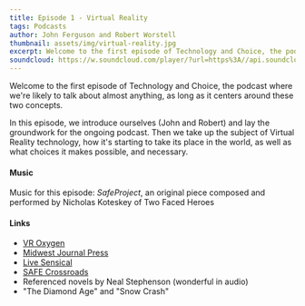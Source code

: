 ```yaml
---
title: Episode 1 - Virtual Reality
tags: Podcasts
author: John Ferguson and Robert Worstell
thumbnail: assets/img/virtual-reality.jpg
excerpt: Welcome to the first episode of Technology and Choice, the podcast where we're likely to talk about almost anything, as long as it centers around these two concepts.
soundcloud: https://w.soundcloud.com/player/?url=https%3A//api.soundcloud.com/tracks/256036073
---
```


Welcome to the first episode of Technology and Choice, the podcast where we're likely to talk about almost anything, as long as it centers around these two concepts.

In this episode, we introduce ourselves (John and Robert) and lay the groundwork for the ongoing podcast. Then we take up the subject of Virtual Reality technology, how it's starting to take its place in the world, as well as what choices it makes possible, and necessary.

#### Music

Music for this episode: *SafeProject*, an original piece composed and performed by Nicholas Koteskey of Two Faced Heroes

#### Links

- [VR Oxygen](http://vroxygen.io)
- [Midwest Journal Press](http://selfhelpbook.midwestjournalpress.com/)
- [Live Sensical](http://livesensical.com)
- [SAFE Crossroads](https://safecrossroads.net)
- Referenced novels by Neal Stephenson (wonderful in audio)
- "The Diamond Age" and "Snow Crash"
